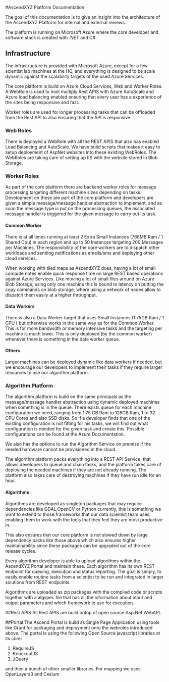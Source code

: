 
#AscendXYZ Platform Documentation

The goal of this documentation is to give an insight into the architecture of the AscendXYZ Platform for internal and external reviews.

The platform is running on Microsoft Azure where the core developer and software stack is created with .NET and C#.

## Infrastructure
The infrastructure is provided with Microsoft Azure, except for a few scientist lab machines at the HQ, and everything is designed to be scale dynamic against the scalability targets of the used Azure Services. 

The core platform is build on Azure Cloud Services, Web and Worker Roles. A WebRole is used to host multiply Rest APIS with Azure AutoScale and Azure load balancing enabled ensuring that every user has a experience of the sites being responsive and fast.

Worker roles are used for longer processing tasks that can be offloaded from the Rest API to also ensuring that the API is responsive.

### Web Roles
There is deployed a WebRole with all the REST APIS that also has enabled Load Balancing and AutoScale. We have build scripts that makes it easy to setup deployment of AspNet websites into these existing WebRoles. The WebRoles are taking care of setting up IIS with the website stored in Blob Storage.

### Worker Roles 


As part of the core platform there are backend worker roles for message processing targeting different machine sizes depending on tasks. Development on these are part of the core platform and developers are given a simple message/message handler abstraction to implement, and as soon the message type is put on the processing queues, the associated message handler is triggered for the given message to carry out its task.

#### Common Worker
There is at all times running at least 2 Extra Small Instances (768MB Ram / 1 Shared Cpu) in each region and up to 50 Instances targeting 200 Messages per Machines. The responsibility of the core workers are to dispatch other workloads and sending notifications as emails/sms and deploying other cloud services.

When working with tiled maps as AscendXYZ does, having a lot of small compute notes enable quick response time on large REST based operations against Azure Services. Like moving a lot of small files around on Azure Blob Storage, using only one machine this is bound to latency on putting the copy commands on blob storage, where using a network of nodes allow to dispatch them easily at a higher throughput. 

#### Data Workers
There is also a Data Worker target that uses Small Instances (1.75GB Ram / 1 CPU ) but otherwise works in the same way as for the Common Worker. This is for more bandwidth or memory intensive tasks and the targeting per machine is much lower. This is only deployed (by the common worker) whenever there is something in the data worker queue.

#### Others
Larger machines can be deployed dynamic like data workers if needed, but we encourage our developers to implement their tasks if they require larger resources to use our algorithm platform.

### Algorithm Platform

The algorithm platform is build on the same principals as the message/message handler abstraction using dynamic deployed machines when something is in the queue. There exists queue for each machine configuration we need, ranging from 1.75 GB Ram to 128GB Ram, 1 to 32 CPU Cores and also SSD disks. So if a developer finds that one of the existing configuration is not fitting for his tasks, we will find out what configuration is needed for the given task and create this. Possible configurations can be found at the Azure Documentation.

We also has the options to run the Algorithm Service on premise if the needed hardware cannot be provisioned in the cloud.

The algorithm platform packs everything into a REST API Service, that allows developers to queue and chain tasks, and the platform takes care of deploying the needed machines if they are not already running. The platform also takes care of destroying machines if they have run idle for an hour.

#### Algorithms
Algorithms are developed as singleton packages that may require dependencies like GDAL,OpenCV or Python currently, this is something we want to extend to those frameworks that our data scientist team uses, enabling them to work with the tools that they feel they are most productive in.  

This also ensures that our core platform is not slowed down by large dependency packs like those above which also ensures higher maintainability since these packages can be upgraded out of the core release cycles.

Every algorithm developer is able to upload algorithms within the AscendXYZ Portal and maintain these. Each algorithm has its own REST endpoint for queuing, execution and status reporting. The goal is simply, to easily enable routine tasks from a scientist to be run and integrated in larger solutions from REST endpoints.

Algorithms are uploaded as zip packages with the compiled code or scripts together with a algspec file that has all the information about input and output parameters and which framework to use for execution.




##Rest APIS
All Rest APIS are build ontop of open source Asp.Net WebAPI.

##Portal 
The Ascend Portal is build as Single Page Application using tools like Grunt for packaging and deployment onto the webroles introduced above. The portal is using the following Open Source javascript libraries at its core:
1. RequireJS
2. KnockoutJS
3. JQuery

and then a bunch of other smaller libraries. 
For mapping we uses OpenLayers3 and Cesium


